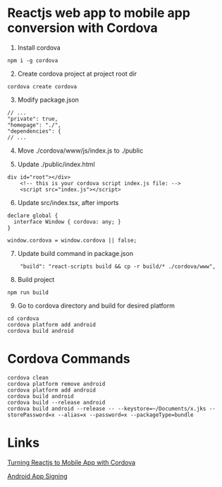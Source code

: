 # Reactjs web app to mobile app conversion with Cordova

1. Install cordova
```
npm i -g cordova
```

2. Create cordova project at project root dir
``` 
cordova create cordova
```

3. Modify package.json
```
// ...
"private": true,
"homepage": "./",
"dependencies": {
// ...

```
4. Move ./cordova/www/js/index.js to ./public

5. Update ./public/index.html
```
div id="root"></div>
    <!-- this is your cordova script index.js file: -->
    <script src="index.js"></script>
```

6. Update src/index.tsx, after imports
```
declare global {
  interface Window { cordova: any; }
}

window.cordova = window.cordova || false;
```

7. Update build command in package.json
```
    "build": "react-scripts build && cp -r build/* ./cordova/www",
```

8. Build project
```
npm run build
```

9. Go to cordova directory and build for desired platform
```
cd cordova
cordova platform add android
cordova build android
```

# Cordova Commands

```
cordova clean
cordova platform remove android
cordova platform add android
cordova build android
cordova build --release android
cordova build android --release -- --keystore=~/Documents/x.jks --storePassword=x --alias=x --password=x --packageType=bundle

```


# Links

[Turning Reactjs to Mobile App with Cordova ](https://fjolt.com/article/react-apache-cordova-ios-android)

[Android App Signing](https://developer.android.com/studio/publish/app-signing.html)